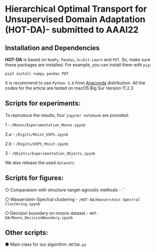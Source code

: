 # Hierarchical Optimal Transport for Unsupervised Domain Adaptation (HOT-DA)- submitted to AAAI22

## Installation and Dependencies

**HOT-DA** is based on `NumPy`, `Pandas`, `Scikit-Learn` and `POT`. 
So, make sure these packages are installed. For example, you can install them with `pip`:

```
pip3 install numpy pandas POT
```

It is recommend to use `Python 3.8` from [Anaconda](https://www.anaconda.com/) distribution. All the codes for the article are tested on macOS Big Sur Version 11.2.3


## Scripts for experiments:
To reproduce the results, four `jupyter notebook` are provided:

 1 - `/Moons/Experimentation_Moons.ipynb`
 
 2.a - `/Digits/Mnist_USPS.ipynb`
 
 2.b - `/Digits/USPS_Mnist.ipynb`
 
 3 - `/Objetcs/Experimentation_Objects.ipynb`
 
 We also release the used `datasets`
 
 
 ## Scripts for figures:

○ Comparaison with structure-target-agnostic methods - ``

○ Wasserstein-Spectral clustering - `/HOT-DA/Wasserstein Spectral Clustering.ipynb`

○ Decision boundary on moons dataset - `HOT-DA/Moons_DecisionBoundary.ipynb`


## Other scripts:

● Main class for our algorithm:  `HOTDA.py`
